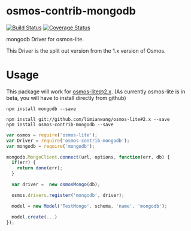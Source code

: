 # osmos-contrib-mongodb

[![Build Status](https://travis-ci.org/limianwang/osmos-contrib-mongodb.svg?branch=master)](https://travis-ci.org/limianwang/osmos-contrib-mongodb)
[![Coverage Status](https://coveralls.io/repos/limianwang/osmos-contrib-mongodb/badge.svg?branch=master)](https://coveralls.io/r/limianwang/osmos-contrib-mongodb?branch=master)

mongodb Driver for osmos-lite.

This Driver is the split out version from the 1.x version of Osmos.

# Usage

This package will work for osmos-lite@2.x. (As currently osmos-lite is in beta, you will have to install directly from github)

```
npm install mongodb --save

npm install git://github.com/limianwang/osmos-lite#2.x --save
npm install osmos-contrib-mongodb --save
```

```js
var osmos = require('osmos-lite');
var Driver = require('osmos-contrib-mongodb');
var mongodb = require('mongodb');

mongodb.MongoClient.connect(url, options, function(err, db) {
  if(err) {
    return done(err);
  }

  var driver =  new osmosMongo(db);

  osmos.drivers.register('mongodb', driver);

  model = new Model('TestMongo', schema, 'name', 'mongodb');

  model.create(...)
});
```
